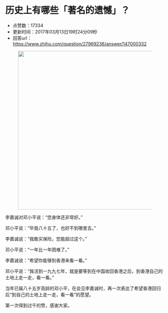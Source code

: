 # 历史上有哪些「著名的遗憾」？
- 点赞数：17334
- 更新时间：2017年03月13日19时24分09秒
- 回答url：https://www.zhihu.com/question/27969236/answer/147000332
<body>
 <figure>
  <img data-rawwidth="500" data-rawheight="279" src="https://pic1.zhimg.com/50/v2-32d9764742f1034689e24661c94b2ad6_720w.jpg?source=1940ef5c" data-original-token="v2-32d9764742f1034689e24661c94b2ad6" class="origin_image zh-lightbox-thumb" width="500" data-original="https://pic1.zhimg.com/v2-32d9764742f1034689e24661c94b2ad6_r.jpg?source=1940ef5c">
 </figure>
 <p data-pid="Vqw7awnx">李嘉诚对邓小平说：“您身体还非常好。”</p>
 <p data-pid="KC_uEEUi">邓小平说：“毕竟八十五了，也好不到哪里去。”</p>
 <p data-pid="osfgiHDG">李嘉诚说：“我敢买保险，您能超过这个。”</p>
 <p data-pid="XYVSU_qf">邓小平说：“一年比一年困难了。”</p>
 <p data-pid="LDEJJxLa">李嘉诚说：“希望你能够到香港来看一看。”</p>
 <p data-pid="z6jvVosk">邓小平说：“我活到一九九七年，就是要等到在中国收回香港之后，到香港自己的土地上走一走，看一看。”</p>
 <p data-pid="4VSJgW8M">当年已届八十五岁高龄的邓小平，在会见李嘉诚时，再一次表达了希望香港回归后“到自己的土地上走一走，看一看”的愿望。</p>
 <p data-pid="GdK3-x7t">第一次得到过千的赞，感谢大家。</p>
</body>